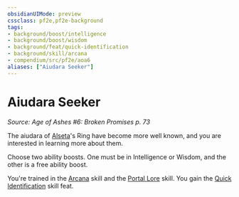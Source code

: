 ```yaml
---
obsidianUIMode: preview
cssclass: pf2e,pf2e-background
tags:
- background/boost/intelligence
- background/boost/wisdom
- background/feat/quick-identification
- background/skill/arcana
- compendium/src/pf2e/aoa6
aliases: ["Aiudara Seeker"]
---
```

# Aiudara Seeker
*Source: Age of Ashes #6: Broken Promises p. 73*  

The aiudara of [Alseta](../../setting/deities/alseta-logm.md)'s Ring have become more well known, and you are interested in learning more about them.

Choose two ability boosts. One must be in Intelligence or Wisdom, and the other is a free ability boost.

You're trained in the [Arcana](../../skills.md#Arcana) skill and the [Portal Lore](../../skills.md#Lore) skill. You gain the [Quick Identification](../../feats/quick-identification.md) skill feat.